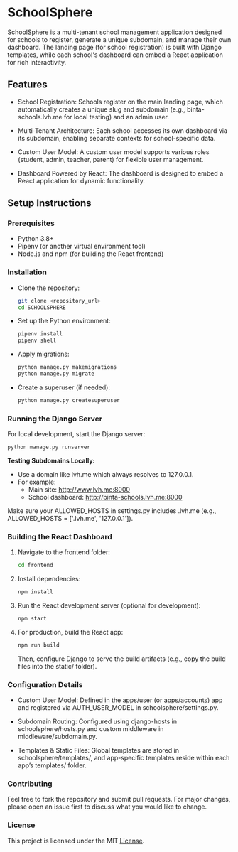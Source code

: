 # SchoolSphere
SchoolSphere is a multi-tenant school management application designed for schools to register, generate a unique subdomain, and manage their own dashboard. The landing page (for school registration) is built with Django templates, while each school's dashboard can embed a React application for rich interactivity.

## Features
* School Registration:
    Schools register on the main landing page, which automatically creates a unique slug and subdomain (e.g., binta-schools.lvh.me for local testing) and an admin user.

* Multi-Tenant Architecture:
    Each school accesses its own dashboard via its subdomain, enabling separate contexts for school-specific data.

* Custom User Model:
    A custom user model supports various roles (student, admin, teacher, parent) for flexible user management.

* Dashboard Powered by React:
    The dashboard is designed to embed a React application for dynamic functionality.


## Setup Instructions
### Prerequisites
* Python 3.8+
* Pipenv (or another virtual environment tool)
* Node.js and npm (for building the React frontend)

### Installation
* Clone the repository:
    ```bash
    git clone <repository_url>
    cd SCHOOLSPHERE
    ```

* Set up the Python environment:
    ```bash
    pipenv install
    pipenv shell
    ```

* Apply migrations:
    ```bash
    python manage.py makemigrations
    python manage.py migrate
    ```

* Create a superuser (if needed):
    ```bash
    python manage.py createsuperuser
    ```

### Running the Django Server
For local development, start the Django server:
```bash
python manage.py runserver
```

**Testing Subdomains Locally:**
* Use a domain like lvh.me which always resolves to 127.0.0.1.
* For example:
    * Main site: http://www.lvh.me:8000
    * School dashboard: http://binta-schools.lvh.me:8000

Make sure your ALLOWED_HOSTS in settings.py includes .lvh.me (e.g., ALLOWED_HOSTS = ['.lvh.me', '127.0.0.1']).

### Building the React Dashboard
1. Navigate to the frontend folder:
    ```bash
    cd frontend
    ```

2. Install dependencies:
    ```bash
    npm install
    ```

3. Run the React development server (optional for development):
    ```bash
    npm start
    ```

4. For production, build the React app:
    ```bash
    npm run build
    ```

    Then, configure Django to serve the build artifacts (e.g., copy the build files into the static/ folder).

### Configuration Details
* Custom User Model:
    Defined in the apps/user (or apps/accounts) app and registered via AUTH_USER_MODEL in schoolsphere/settings.py.

* Subdomain Routing:
    Configured using django-hosts in schoolsphere/hosts.py and custom middleware in middleware/subdomain.py.

* Templates & Static Files:
    Global templates are stored in schoolsphere/templates/, and app-specific templates reside within each app’s templates/ folder.

### Contributing
Feel free to fork the repository and submit pull requests. For major changes, please open an issue first to discuss what you would like to change.

### License
This project is licensed under the MIT [License](https://).